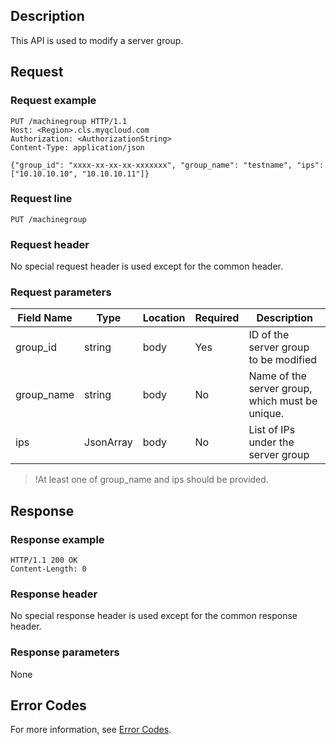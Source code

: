 ## Description

This API is used to modify a server group.

## Request

### Request example

```
PUT /machinegroup HTTP/1.1
Host: <Region>.cls.myqcloud.com
Authorization: <AuthorizationString>
Content-Type: application/json

{"group_id": "xxxx-xx-xx-xx-xxxxxxx", "group_name": "testname", "ips": ["10.10.10.10", "10.10.10.11"]}
```

### Request line

```
PUT /machinegroup
```

### Request header

No special request header is used except for the common header.

### Request parameters

| Field Name | Type | Location | Required | Description |
|--------------|--------|------|---------|--------------------------------|
| group_id | string | body | Yes | ID of the server group to be modified |
| group_name | string | body | No | Name of the server group, which must be unique. |
| ips | JsonArray | body | No | List of IPs under the server group |


>!At least one of group_name and ips should be provided.

## Response

### Response example

```
HTTP/1.1 200 OK
Content-Length: 0

```

### Response header

No special response header is used except for the common response header.

### Response parameters

None

## Error Codes

For more information, see [Error Codes](https://cloud.tencent.com/document/product/614/12402).


